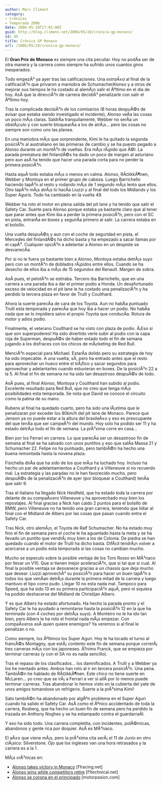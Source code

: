 ```yaml
---
author: Marc Climent
category:
- Crónicas
- Temporada 2006
date: 2006-05-28T17:01:08Z
guid: http://blog.climens.net/2006/05/28/cronica-gp-monaco/
id: 45
title: Crónica GP Monaco
url: /2006/05/28/cronica-gp-monaco/
---
```


El **Gran Prix de Monaco** es siempre una cita peculiar. Hoy no podÃ­a ser de otra manera y la carrera como siempre ha sufrido unos cuantos giros inesperados.

Todo empezÃ³ ya ayer tras las calificaciones. Una _extraÃ±a_ al final de la calificaciÃ³n que privaron a maniobra de SchumacherAlonso y a otros de mejorar sus tiempos le ha costado al alemÃ¡n salir el Ãºltimo en el dia de hoy. AsÃ­ que la direcciÃ³n de carrera decidiÃ³ penalizarle con salir el Ãºltimo hoy.
  
Tras la complicada decisiÃ³n de los comisarios (8 horas despuÃ©s de avisar que estaba siendo investigado el incidente), Alonso veÃ­a las cosas un poco mÃ¡s claras. SaldrÃ­a tranquilamente, Webber no serÃ­a un obstÃ¡culo y con suerte bloquearÃ­a a los de atrÃ¡s&#8230; pero las cosas no siempre son como uno las planea.

En una maniobra mÃ¡s que sorprendente, Kimi le ha quitado la segunda posiciÃ³n al australiano en las primeras de cambio y se ha puesto pegado a Alonso durante un montÃ³n de vueltas. Era mÃ¡s rÃ¡pido que Ã©l. La parada prematura del finlandÃ©s ha dado un poco de margen al asturiano pero aun asÃ­ ha tenido que hacer una parada corta para no perder la primera posiciÃ³n.

Hasta aquÃ­ todo estaba mÃ¡s o menos en calma. Alonso, RÃ¤ikkÃ¶nen, Webber y Montoya en el primer grupo de cabeza. Luego Barrichello haciendo tapÃ³n al resto y rodando mÃ¡s de 1 segundo mÃ¡s lento que ellos. Otro tapÃ³n mÃ¡s atrÃ¡s lo hacÃ­a Liuzzi y al final del todo los Midlands y los Super Aguris. Todo ha cambiado en la vuelta 49.

Webber ha roto el motor en plena salida del pit lane y ha tenido que salir el Safety Car. Suerte para Alonso porque estaba ya bastante claro que al tener que parar antes que Kimi iba a perder la primera posiciÃ³n, pero con el SC en pista, entrarÃ­a en boxes y seguirÃ­a primero al salir. La carrera estaba en el bolsillo.

Una vuelta despuÃ©s y aun con el coche de seguridad en pista, el Mercedes del finlandÃ©s ha dicho basta y ha empezado a sacar llamas por el capÃ³. Cualquier opciÃ³n a adelantar a Alonso en un despiste se desvanecÃ­a.

Por si no le fuera ya bastante bien a Alonso, Montoya estaba detrÃ¡s suyo pero con un montÃ³n de doblados rÃ¡pidos entre ellos. Cuando se ha desecho de ellos iba a mÃ¡s de 15 segundos del Renault. Margen de sobra.

AsÃ­ pues, el pelotÃ³n se estiraba. Tercero iba Barrichello, que en una carrera a una parada iba a dar el primer podio a Honda. Un desafortunado exceso de velocidad en el pit lane le ha costado una penalizaciÃ³n y ha perdido la tercera plaza en favor de Trulli y Coulthard.

Ahora la suerte parecÃ­a de cara de los Toyota. Aun no habÃ­a puntuado Trulli esta temporada y parecÃ­a que hoy iba a hacer un podio. No habÃ­a nada que se lo impidiera salvo el propio Toyota que conducÃ­a. Rotura de motor y adios podio.

Finalmente, el veterano Coulthard se ha visto con plaza de podio. Â¡Eso si que son superpoderes! Ha sido divertido verle subir al podio con la capa roja de Superman, despuÃ©s de haber estado todo el fin de semana jugando a los disfraces con los chicos de mÃ¡rketing de Red Bull.

MenciÃ³n especial para Michael. EstarÃ­a dolido pero su estrategia de hoy ha sido impecable. A una vuelta, sÃ­, pero ha entrado antes que el resto para aprovechar un hueco entre el trÃ¡fico y sacar segundos para aprovechar y adelantarles cuando estuvieran en boxes. De la posiciÃ³n 22 a la 5. Al final el fin de semana no ha sido tan desastroso despuÃ©s de todo.

<!--more-->

AsÃ­ pues, al final Alonso, Montoya y Coulthard han subido al podio. Excelente resultado para Red Bull, que no creo que tenga mÃ¡s posibilidades esta temporada. Se nota que David se conoce el circuito como la palma de su mano.

Rubens al final ha quedado cuarto, pero ha sido una lÃ¡stima que le penalizaran por exceder los 80km/h del pit lane de Monaco. Parece que Jenson ya no puede estar a la altura del brasileÃ±o y eso es preocupante del que tenÃ­a que ser campeÃ³n del mundo. Hoy solo ha podido ser 11 y ha estado detrÃ¡s todo el fin de semana. La prÃ³xima corre en casa&#8230;

Bien por los Ferrari en carrera. Lo que parecÃ­a ser un desastroso fin de semana al final se ha salvado con unos puntitos y eso que salÃ­a Massa 21 y Schumacher 22. Felipe no ha puntuado, pero tambiÃ©n ha hecho una buena remontada hasta la novena plaza.

Fisichella dirÃ­a que ha sido de los que mÃ¡s ha luchado hoy. Incluso ha hecho un par de adelantamientos a Coulthard y a Villeneuve si no recuerdo mal. La estrategia y las paradas no le han favorecido mucho, pero despuÃ©s de la penalizaciÃ³n de ayer (por bloquear a Coulthard) tenÃ­a que salir 9.

Tras el italiano ha llegado Nick Heidfeld, que ha estado toda la carrera por delante de su compaÃ±ero Villeneuve y ha aprovechado muy bien los repostajes. Al final gracias a Nick han caido 2 puntos para el bolsillo de BMW, pero Villeneuve no ha tenido una gran carrera, teniendo que lidiar al final con el Midland de Albers por las cosas que pasan cuando entra el Safety Car.

Tras Nick, otro alemÃ¡n, el Toyota de Ralf Schumacher. No ha estado muy fino el fin de semana pero el coche le ha aguantado hasta la meta y se ha llevado un puntito que vendrÃ¡ muy bien a los de Colonia. De piedra se han quedado cuando el motor de Trulli ha dicho basta. DifÃ­cil tendrÃ¡n volver a acercarse a un podio esta temporada si las cosas no cambian mucho.
  
Mucho se especulo sobre la posible ventaja de los Toro Rosso en MÃ³naco por llevar un V10. Que si tienen mejor aceleraciÃ³n, que si tal que si cual. Al final la posible ventaja se desvanece gracias a un chassis que deja mucho que desear. Liuzzi aprovechÃ³ su posiciÃ³n para hacer un buen tapÃ³n a todos los que venÃ­an detrÃ¡s durante la primera mitad de la carrera y luego mantuvo el tipo como pudo. Llegar 10 no esta nada mal. Tampoco para Speed, que ha sido 13 en su primera participaciÃ³n aquÃ­, pero ni siquiera ha podido deshacerse del Midland de Christijan Albers.

Y es que Albers ha estado afortunado. Ha hecho la parada pronto y el Safety Car le ha ayudado a remontarse hasta la posiciÃ³n 12 en la que ha terminado (con 4 coches por detrÃ¡s suyo). A Monteiro no le ha ido tan bien, pero Albers le ha roto el frontal nada mÃ¡s empezar. Con compaÃ±eros asÃ­ quien quiere enemigos? Ya veremos si al final le penalizan o no.

Como siempre, los Ãºltimos los Super Aguri. Hoy le ha tocado el turno al francÃ©s Montagny, que estÃ¡ contento este fin de semana porque correrÃ¡ tres carreras mÃ¡s con los japoneses. Ã?nimo Franck, que se empieza por terminar carreras (y con el SA no es nada sencillo).

Tras el repaso de los clasificados&#8230; los damnificados. A Trulli y a Webber ya los he mentado antes. Ambos han roto al ir en tercera posiciÃ³n. Una pena. TambiÃ©n he hablado de RÃ¤ikkÃ¶nen. Este chico no tiene suerte en McLaren&#8230; yo creo que se irÃ¡ a Ferrari a ver si allÃ­ por lo menos puede terminar carreras. Tras abandonar lo hemos visto en la cubierta del yate de unos amigos tomandose un refrigerio. Suerte a la prÃ³xima Kimi!

Sato tambiÃ©n ha abandonado por algÃºn problema en el Super Aguri cuando ha salido el Safety Car. AsÃ­ como el Ãºnico accidentado de toda la carrera, Rosberg, que ha hecho un buen fin de semana pero ha perdido la trazada en Anthony Noghes y se ha estampado contra el guardarraÃ­l.

Y eso ha sido todo. Una carrera completita, con incidentes, polÃ©micas, abandonos y gente rica por doquier. AsÃ­ es MÃ³naco.

El aÃ±o que viene mÃ¡s, pero la prÃ³xima cita serÃ¡ el 11 de Junio en otro clÃ¡sico: Silverstone. Ojo que los ingleses van una hora retrasados y la carrera es a la 1.

MÃ¡s crÃ³nicas en:

  * [Alonso takes victory in Monaco](http://www.gpupdate.net/en/f1-news/119572/alonso-takes-victory-in-monaco/) [f1racing.net]
  * [Alonso wins while competitors retire](http://www.f1technical.net/news/3107) [f1technical.net]
  * [Alonso se corona en el principado](http://www.motorpasion.com/archivos/2006/05/28-alonso-se-corona-en-el-princip.php) [motorpasion.com]
